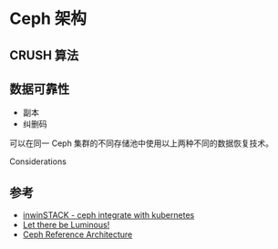 # Ceph 架构

## CRUSH 算法

## 数据可靠性

* 副本
* 纠删码

可以在同一 Ceph 集群的不同存储池中使用以上两种不同的数据恢复技术。

Considerations

## 参考

* [inwinSTACK - ceph integrate with kubernetes](https://www.slideshare.net/inwinstack/inwinstack-ceph-integrate-with-kubernetes)
* [Let there be Luminous!](https://www.micron.com/about/blogs/2017/november/let-there-be-luminous)
* [Ceph Reference Architecture](https://www.micron.com/~/media/documents/products/technical-marketing-brief/micron_9200_ceph_3,-d-,0_reference_architecture.pdf?la=en)